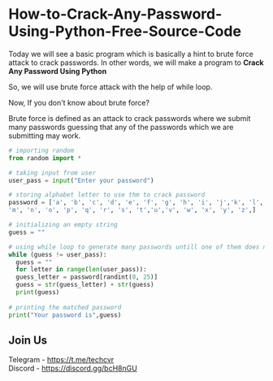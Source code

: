 # How-to-Crack-Any-Password-Using-Python-Free-Source-Code


<p>Today we will see a basic program which is basically a hint to&nbsp;brute force attack&nbsp;to crack passwords. In other words, we will make a program to&nbsp;<strong>Crack Any Password Using Python</strong></p>

<p>So, we will use&nbsp;brute force&nbsp;attack with the help of while loop.</p>

<p>Now, If you don't know about brute force?</p>

<p>Brute force&nbsp;is defined as an attack to crack passwords where we submit many passwords guessing that any of the passwords which we are submitting may work.</p>

```python
# importing random
from random import *

# taking input from user
user_pass = input("Enter your password")

# storing alphabet letter to use thm to crack password
password = ['a', 'b', 'c', 'd', 'e', 'f', 'g', 'h', 'i', 'j','k', 'l',
'm', 'n', 'o', 'p', 'q', 'r', 's', 't','u','v', 'w', 'x', 'y', 'z',]

# initializing an empty string
guess = ""

# using while loop to generate many passwords untill one of them does not matches user_pass
while (guess != user_pass):
  guess = ""
  for letter in range(len(user_pass)):
  guess_letter = password[randint(0, 25)]
  guess = str(guess_letter) + str(guess)
  print(guess)
    
# printing the matched password
print("Your password is",guess)
```

## Join Us
Telegram - https://t.me/techcvr <br>
Discord - https://discord.gg/bcH8nGU
